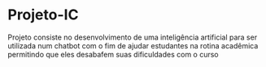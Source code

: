 # Projeto-IC
Projeto consiste no desenvolvimento de uma inteligência artificial para ser utilizada num chatbot com o fim de ajudar estudantes na rotina acadêmica permitindo que eles desabafem suas dificuldades com o curso 
